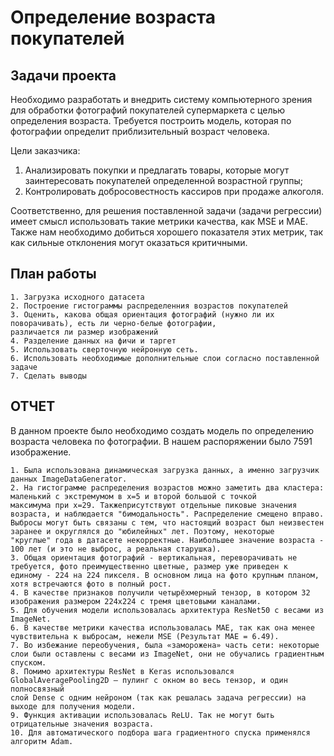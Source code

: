 <h1> Определение возраста покупателей <a class="tocSkip"></h1> 

<h2> Задачи проекта <a class="tocSkip"></h2>
    
    
Необходимо разработать и внедрить систему компьютерного зрения для обработки фотографий покупателей  супермаркета с целью определения возраста. Требуется построить модель, которая по фотографии определит приблизительный возраст человека. 
    
Цели заказчика: 
    
1. Анализировать покупки и предлагать товары, которые могут заинтересовать покупателей определенной возрастной группы;
2. Контролировать добросовестность кассиров при продаже алкоголя.
    
Соответственно, для решения поставленной задачи (задачи регрессии) имеет смысл использовать такие метрики качества, как MSE и MAE. Также нам необходимо добиться хорошего показателя этих метрик, так как сильные отклонения могут оказаться критичными.</div> 


<h2> План работы <a class="tocSkip"></h2>
    
    1. Загрузка исходного датасета 
    2. Построение гистограммы распределенния возрастов покупателей
    3. Оценить, какова общая ориентация фотографий (нужно ли их поворачивать), есть ли черно-белые фотографии, 
    различается ли размер изображений
    4. Разделение данных на фичи и таргет
    5. Использовать сверточную нейронную сеть. 
    6. Использовать необходимые дополнительные слои согласно поставленной задаче
    7. Сделать выводы


<h2> ОТЧЕТ <a class="tocSkip"></h2>


В данном проекте было необходимо создать модель по определению возраста человека по фотографии. 
В нашем распоряжении было 7591 изображение.

    1. Была использована динамическая загрузка данных, а именно загрузчик данных ImageDataGenerator.
    2. На гистограмме распределения возрастов можно заметить два кластера: маленький с экстремумом в x=5 и второй большой с точкой 
    максимума при x=29. Такжеприсутствуют отдельные пиковые значения возраста, и наблюдается "бимодальность". Распределение смещено вправо.
    Выбросы могут быть связаны с тем, что настоящий возраст был неизвестен заранее и округлялся до "юбилейных" лет. Поэтому, некоторые 
    "круглые" года в датасете некорректные. Наибольшее значение возраста - 100 лет (и это не выброс, а реальная старушка). 
    3. Общая ориентация фотографий - вертикальная, переворачивать не требуется, фото преимущественно цветные, размер уже приведен к 
    единому - 224 на 224 пикселя. В основном лица на фото крупным планом, хотя встречаются фото в полный рост.
    4. В качестве признаков получили четырёхмерный тензор, в котором 32 изображения размером 224x224 с тремя цветовыми каналами.
    5. Для обучения модели использовалась архитектура ResNet50 с весами из ImageNet.
    6. В качестве метрики качества использовалась MAE, так как она менее чувствительна к выбросам, нежели MSE (Результат MAE = 6.49). 
    7. Во избежание переобучения, была «заморожена» часть сети: некоторые слои были оставлены с весами из ImageNet, они не обучались градиентным спуском. 
    8. Помимо архитектуры ResNet в Keras использовался GlobalAveragePooling2D — пулинг с окном во весь тензор, и один полносвязный 
    слой Dense с одним нейроном (так как решалась задача регрессии) на выходе для получения модели.
    9. Функция активации использовалась ReLU. Так не могут быть отрицательные значения возраста.
    10. Для автоматического подбора шага градиентного спуска применялся алгоритм Adam.
